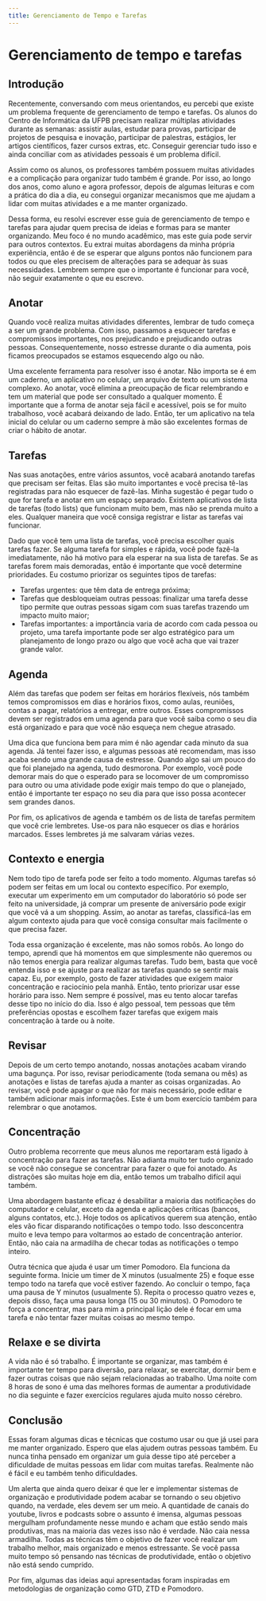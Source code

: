 ```yaml
---
title: Gerenciamento de Tempo e Tarefas
---
```

# Gerenciamento de tempo e tarefas

## Introdução
  
Recentemente, conversando com meus orientandos, eu percebi que existe um problema frequente de gerenciamento de tempo e tarefas. Os alunos do Centro de Informática da UFPB precisam realizar múltiplas atividades durante as semanas: assistir aulas, estudar para provas, participar de projetos de pesquisa e inovação, participar de palestras, estágios, ler artigos científicos, fazer cursos extras, etc. Conseguir gerenciar tudo isso e ainda conciliar com as atividades pessoais é um problema difícil.

Assim como os alunos, os professores também possuem muitas atividades e a complicação para organizar tudo também é grande. Por isso, ao longo dos anos, como aluno e agora professor, depois de algumas leituras e com a prática do dia a dia, eu consegui organizar mecanismos que me ajudam a lidar com muitas atividades e a me manter organizado. 

Dessa forma, eu resolvi escrever esse guia de gerenciamento de tempo e tarefas para ajudar quem precisa de ideias e formas para se manter organizando. Meu foco é no mundo acadêmico, mas este guia pode servir para outros contextos. Eu extrai muitas abordagens da minha própria experiência, então é de se esperar que alguns pontos não funcionem para todos ou que eles precisem de alterações para se adequar às suas necessidades. Lembrem sempre que o importante é funcionar para você, não seguir exatamente o que eu escrevo.

## Anotar
  
Quando você realiza muitas atividades diferentes, lembrar de tudo começa a ser um grande problema. Com isso, passamos a esquecer tarefas e compromissos importantes, nos prejudicando e prejudicando outras pessoas. Consequentemente, nosso estresse durante o dia aumenta, pois ficamos preocupados se estamos esquecendo algo ou não.
  
Uma excelente ferramenta para resolver isso é anotar. Não importa se é em um caderno, um aplicativo no celular, um arquivo de texto ou um sistema complexo. Ao anotar, você elimina a preocupação de ficar relembrando e tem um material que pode ser consultado a qualquer momento. É importante que a forma de anotar seja fácil e acessível, pois se for muito trabalhoso, você acabará deixando de lado. Então, ter um aplicativo na tela inicial do celular ou um caderno sempre à mão são excelentes formas de criar o hábito de anotar.

## Tarefas
  
Nas suas anotações, entre vários assuntos, você acabará anotando tarefas que precisam ser feitas. Elas são muito importantes e você precisa tê-las registradas para não esquecer de fazê-las. Minha sugestão é pegar tudo o que for tarefa e anotar em um espaço separado. Existem aplicativos de lista de tarefas (todo lists) que funcionam muito bem, mas não se prenda muito a eles. Qualquer maneira que você consiga registrar e listar as tarefas vai funcionar.

Dado que você tem uma lista de tarefas, você precisa escolher quais tarefas fazer. Se alguma tarefa for simples e rápida, você pode fazê-la imediatamente, não há motivo para ela esperar na sua lista de tarefas. Se as tarefas forem mais demoradas, então é importante que você determine prioridades. Eu costumo priorizar os seguintes tipos de tarefas:

- Tarefas urgentes: que têm data de entrega próxima;
- Tarefas que desbloqueiam outras pessoas: finalizar uma tarefa desse tipo permite que outras pessoas sigam com suas tarefas trazendo um impacto muito maior;
- Tarefas importantes: a importância varia de acordo com cada pessoa ou projeto, uma tarefa importante pode ser algo estratégico para um planejamento de longo prazo ou algo que você acha que vai trazer grande valor.

## Agenda

Além das tarefas que podem ser feitas em horários flexíveis, nós também temos compromissos em dias e horários fixos, como aulas, reuniões, contas a pagar, relatórios a entregar, entre outros. Esses compromissos devem ser registrados em uma agenda para que você saiba como o seu dia está organizado e para que você não esqueça nem chegue atrasado.

Uma dica que funciona bem para mim é não agendar cada minuto da sua agenda. Já tentei fazer isso, e algumas pessoas até recomendam, mas isso acaba sendo uma grande causa de estresse. Quando algo sai um pouco do que foi planejado na agenda, tudo desmorona. Por exemplo, você pode demorar mais do que o esperado para se locomover de um compromisso para outro ou uma atividade pode exigir mais tempo do que o planejado, então é importante ter espaço no seu dia para que isso possa acontecer sem grandes danos.

Por fim, os aplicativos de agenda e também os de lista de tarefas permitem que você crie lembretes. Use-os para não esquecer os dias e horários marcados. Esses lembretes já me salvaram várias vezes.

## Contexto e energia

Nem todo tipo de tarefa pode ser feito a todo momento. Algumas tarefas só podem ser feitas em um local ou contexto específico. Por exemplo, executar um experimento em um computador do laboratório só pode ser feito na universidade, já comprar um presente de aniversário pode exigir que você vá a um shopping. Assim, ao anotar as tarefas, classificá-las em algum contexto ajuda para que você consiga consultar mais facilmente o que precisa fazer.

Toda essa organização é excelente, mas não somos robôs. Ao longo do tempo, aprendi que há momentos em que simplesmente não queremos ou não temos energia para realizar algumas tarefas. Tudo bem, basta que você entenda isso e se ajuste para realizar as tarefas quando se sentir mais capaz. Eu, por exemplo, gosto de fazer atividades que exigem maior concentração e raciocínio pela manhã. Então, tento priorizar usar esse horário para isso. Nem sempre é possível, mas eu tento alocar tarefas desse tipo no início do dia. Isso é algo pessoal, tem pessoas que têm preferências opostas e escolhem fazer tarefas que exigem mais concentração à tarde ou à noite.

## Revisar

Depois de um certo tempo anotando, nossas anotações acabam virando uma bagunça. Por isso, revisar periodicamente (toda semana ou mês) as anotações e listas de tarefas ajuda a manter as coisas organizadas. Ao revisar, você pode apagar o que não for mais necessário, pode editar e também adicionar mais informações. Este é um bom exercício também para relembrar o que anotamos.

## Concentração

Outro problema recorrente que meus alunos me reportaram está ligado à concentração para fazer as tarefas. Não adianta muito ter tudo organizado se você não consegue se concentrar para fazer o que foi anotado. As distrações são muitas hoje em dia, então temos um trabalho difícil aqui também.

Uma abordagem bastante eficaz é desabilitar a maioria das notificações do computador e celular, exceto da agenda e aplicações críticas (bancos, alguns contatos, etc.). Hoje todos os aplicativos querem sua atenção, então eles vão ficar disparando notificações o tempo todo. Isso desconcentra muito e leva tempo para voltarmos ao estado de concentração anterior. Então, não caia na armadilha de checar todas as notificações o tempo inteiro.

Outra técnica que ajuda é usar um timer Pomodoro. Ela funciona da seguinte forma. Inicie um timer de X minutos (usualmente 25) e foque esse tempo todo na tarefa que você estiver fazendo. Ao concluir o tempo, faça uma pausa de Y minutos (usualmente 5). Repita o processo quatro vezes e, depois disso, faça uma pausa longa (15 ou 30 minutos). O Pomodoro te força a concentrar, mas para mim a principal lição dele é focar em uma tarefa e não tentar fazer muitas coisas ao mesmo tempo.

## Relaxe e se divirta

A vida não é só trabalho. É importante se organizar, mas também é importante ter tempo para diversão, para relaxar, se exercitar, dormir bem e fazer outras coisas que não sejam relacionadas ao trabalho. Uma noite com 8 horas de sono é uma das melhores formas de aumentar a produtividade no dia seguinte e fazer exercícios regulares ajuda muito nosso cérebro.

## Conclusão

Essas foram algumas dicas e técnicas que costumo usar ou que já usei para me manter organizado. Espero que elas ajudem outras pessoas também. Eu nunca tinha pensado em organizar um guia desse tipo até perceber a dificuldade de muitas pessoas em lidar com muitas tarefas. Realmente não é fácil e eu também tenho dificuldades.

Um alerta que ainda quero deixar é que ler e implementar sistemas de organização e produtividade podem acabar se tornando o seu objetivo quando, na verdade, eles devem ser um meio. A quantidade de canais do youtube, livros e podcasts sobre o assunto é imensa, algumas pessoas mergulham profundamente nesse mundo e acham que estão sendo mais produtivas, mas na maioria das vezes isso não é verdade. Não caia nessa armadilha. Todas as técnicas têm o objetivo de fazer você realizar um trabalho melhor, mais organizado e menos estressante. Se você passa muito tempo só pensando nas técnicas de produtividade, então o objetivo não está sendo cumprido.

Por fim, algumas das ideias aqui apresentadas foram inspiradas em metodologias de organização como GTD, ZTD e Pomodoro.